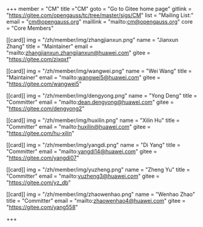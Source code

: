 ﻿+++
member = "CM"
title ="CM"
goto = "Go to Gitee home page"
gitlink = "https://gitee.com/opengauss/tc/tree/master/sigs/CM"
list = "Mailing List:"
email = "cm@opengauss.org"
maillink = "mailto:cm@opengauss.org"
core = "Core Members"

[[card]]
img = "/zh/member/img/zhangjianxun.png"
name = "Jianxun Zhang"
title = "Maintainer"
email = "mailto:zhangjianxun.zhangjianxun@huawei.com"
gitee = "https://gitee.com/zjxqxf"


[[card]]
img = "/zh/member/img/wangwei.png"
name = "Wei Wang"
title = "Maintainer"
email = "mailto:wangwei5@huawei.com"
gitee = "https://gitee.com/wangwei5"

[[card]]
img = "/zh/member/img/dengyong.png"
name = "Yong Deng"
title = "Committer"
email = "mailto:dean.dengyong@huawei.com"
gitee = "https://gitee.com/dengyong2"

[[card]]
img = "/zh/member/img/huxilin.png"
name = "Xilin Hu"
title = "Committer"
email = "mailto:huxilin@huawei.com"
gitee = "https://gitee.com/hu-xilin"

[[card]]
img = "/zh/member/img/yangdi.png"
name = "Di Yang"
title = "Committer"
email = "mailto:yangdi14@huawei.com"
gitee = "https://gitee.com/yangdi07"

[[card]]
img = "/zh/member/img/yuzheng.png"
name = "Zheng Yu"
title = "Committer"
email = "mailto:yuzheng3@huawei.com"
gitee = "https://gitee.com/yz_db"

[[card]]
img = "/zh/member/img/zhaowenhao.png"
name = "Wenhao Zhao"
title = "Committer"
email = "mailto:zhaowenhao4@huawei.com"
gitee = "https://gitee.com/yang558"


+++